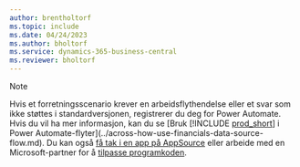 ```yaml
---
author: brentholtorf
ms.topic: include
ms.date: 04/24/2023
ms.author: bholtorf
ms.service: dynamics-365-business-central
ms.reviewer: bholtorf
---
```


> [!NOTE]
> Hvis et forretningsscenario krever en arbeidsflythendelse eller et svar som ikke støttes i standardversjonen, registrerer du deg for Power Automate. Hvis du vil ha mer informasjon, kan du se [Bruk [!INCLUDE [prod_short](prod_short.md)] i Power Automate-flyter](../across-how-use-financials-data-source-flow.md). Du kan også [få tak i en app på AppSource](https://go.microsoft.com/fwlink/?linkid=2081646) eller arbeide med en Microsoft-partner for å [tilpasse programkoden](/dynamics365/business-central/dev-itpro/developer/devenv-walkthrough-workflow-events-responses).
